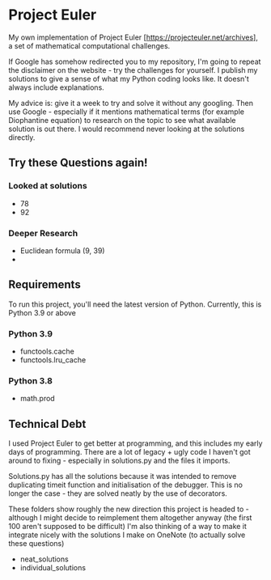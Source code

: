# Project Euler
My own implementation of Project Euler [https://projecteuler.net/archives], a set of mathematical computational challenges.

If Google has somehow redirected you to my repository, I'm going to repeat the disclaimer on the website - try the challenges for yourself. I publish my solutions to give a sense of what my Python coding looks like. It doesn't always include explanations.  

My advice is: give it a week to try and solve it without any googling. Then use Google - especially if it mentions mathematical terms (for example Diophantine equation) to research on the topic to see what available solution is out there. I would recommend never looking at the solutions directly.

## Try these Questions again!
### Looked at solutions
  * 78
  * 92

### Deeper Research
  * Euclidean formula (9, 39)
  * 

## Requirements
To run this project, you'll need the latest version of Python. Currently, this is Python 3.9 or above
### Python 3.9
  * functools.cache
  * functools.lru_cache
### Python 3.8
  * math.prod

## Technical Debt
I used Project Euler to get better at programming, and this includes my early days of programming.
There are a lot of legacy + ugly code  I haven't got around to fixing - especially in solutions.py and the files it imports.

Solutions.py has all the solutions because it was intended to remove duplicating timeit function and 
initialisation of the debugger. This is no longer the case - they are solved neatly by the use of decorators.

These folders show roughly the new direction this project is headed to - although I might decide to reimplement them
altogether anyway (the first 100 aren't supposed to be difficult) I'm also thinking of a way to make it integrate 
nicely with the solutions I make on OneNote (to actually solve these questions) 
- neat_solutions
- individual_solutions
